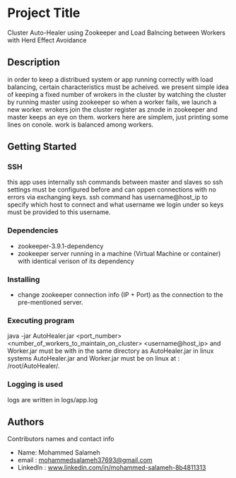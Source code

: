 # Project Title

Cluster Auto-Healer using Zookeeper and Load Balncing between Workers with Herd Effect Avoidance

## Description

in order to keep a distribued system or app running correctly with load balancing, certain characteristics must be acheived. we present simple idea of keeping a fixed number of wrokers in the cluster by watching the cluster by running master using zookeeper so when a worker fails, we launch a new worker. wrokers join the cluster register as znode in zookeeper and master keeps an eye on them. workers here are simplem, just printing some lines on conole.
work is balanced among workers.

## Getting Started
### SSH
this app uses internally ssh commands between master and slaves so ssh settings must be configured before
and can oppen connections with no errors via exchanging keys.
ssh command has username@host_ip to specify which host to connect and what username we login under so keys must be provided to this username.

### Dependencies

* zookeeper-3.9.1-dependency
* zookeeper server running in a machine (Virtual Machine or container) with identical verison of its dependency

### Installing
* change zookeeper connection info (IP + Port) as the connection to the pre-mentioned server.

### Executing program 
java -jar AutoHealer.jar <port_number> <number_of_workers_to_maintain_on_cluster> <username@host_ip>
and Worker.jar must be with in the same directory as AutoHealer.jar
in linux systems AutoHealer.jar and Worker.jar must be on linux at : /root/AutoHealer/.

### Logging is used
logs are written in logs/app.log

## Authors

Contributors names and contact info

* Name: Mohammed Salameh
* email : mohammedsalameh37693@gmail.com
* LinkedIn : www.linkedin.com/in/mohammed-salameh-8b4811313
